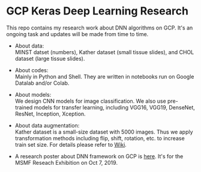 # GCP Keras Deep Learning Research
 
This repo contains my research work about DNN algorithms on GCP. It's an ongoing task and updates will be made from time to time.

* About data:   
MINST datset (numbers), Kather dataset (small tissue slides), and CHOL dataset (large tissue slides).

* About codes:   
Mainly in Python and Shell. They are written in notebooks run on Google Datalab and/or Colab.

* About models:   
We design CNN models for image classification. We also use pre-trained models for transfer learning, including VGG16, VGG19, DenseNet, ResNet, Inception, Xception.

* About data augmentation:   
Kather dataset is a small-size dataset with 5000 images. Thus we apply transformation methods including flip, shift, rotation, etc. to increase train set size. For details please refer to [Wiki](https://github.com/lingyixu/GCP-Keras-Deep-Learning/wiki/Data-Augmentation-Function-Guide).

* A research poster about DNN framework on GCP is [here](https://github.com/lingyixu/GCP-Keras-Deep-Learning/blob/master/Scalable_DNN_Framework_on_GCP.pdf). It's for the MSMF Reseach Exhibition on Oct 7, 2019.
